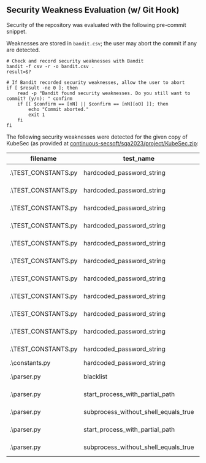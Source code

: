 ## Security Weakness Evaluation (w/ Git Hook)
Security of the repository was evaluated with the following pre-commit snippet.

Weaknesses are stored in `bandit.csv`;  the user may abort the commit if any are detected.

  ```
  # Check and record security weaknesses with Bandit
  bandit -f csv -r -o bandit.csv .
  result=$?
  
 # If Bandit recorded security weaknesses, allow the user to abort
  if [ $result -ne 0 ]; then
      read -p "Bandit found security weaknesses. Do you still want to commit? (y/n): " confirm
      if [[ $confirm == [nN] || $confirm == [nN][oO] ]]; then
          echo "Commit aborted."
          exit 1
      fi
  fi
  ```

The following security weaknesses were detected for the given copy of KubeSec (as provided at [continuous-secsoft/sqa2023/project/KubeSec.zip](https://github.com/paser-group/continuous-secsoft/tree/master/sqa2023/project):

|filename           |test_name                           |test_id|issue_severity|issue_confidence|issue_cwe                                      |issue_text                                                                    |line_number|col_offset|end_col_offset|line_range|more_info                                                                                      |
|-------------------|------------------------------------|-------|--------------|----------------|-----------------------------------------------|------------------------------------------------------------------------------|-----------|----------|--------------|----------|-----------------------------------------------------------------------------------------------|
|.\TEST_CONSTANTS.py|hardcoded_password_string           |B105   |LOW           |MEDIUM          |https://cwe.mitre.org/data/definitions/259.html|Possible hardcoded password: 'TEST_ARTIFACTS/helm.values.yaml'                |8          |22        |55            |[8]       |https://bandit.readthedocs.io/en/1.7.5/plugins/b105_hardcoded_password_string.html             |
|.\TEST_CONSTANTS.py|hardcoded_password_string           |B105   |LOW           |MEDIUM          |https://cwe.mitre.org/data/definitions/259.html|Possible hardcoded password: 'TEST_ARTIFACTS/tango.values.yaml'               |9          |22        |56            |[9]       |https://bandit.readthedocs.io/en/1.7.5/plugins/b105_hardcoded_password_string.html             |
|.\TEST_CONSTANTS.py|hardcoded_password_string           |B105   |LOW           |MEDIUM          |https://cwe.mitre.org/data/definitions/259.html|Possible hardcoded password: 'TEST_ARTIFACTS/charts.values.yaml'              |10         |22        |57            |[10]      |https://bandit.readthedocs.io/en/1.7.5/plugins/b105_hardcoded_password_string.html             |
|.\TEST_CONSTANTS.py|hardcoded_password_string           |B105   |LOW           |MEDIUM          |https://cwe.mitre.org/data/definitions/259.html|Possible hardcoded password: 'TEST_ARTIFACTS/skampi.values.yaml'              |11         |22        |57            |[11]      |https://bandit.readthedocs.io/en/1.7.5/plugins/b105_hardcoded_password_string.html             |
|.\TEST_CONSTANTS.py|hardcoded_password_string           |B105   |LOW           |MEDIUM          |https://cwe.mitre.org/data/definitions/259.html|Possible hardcoded password: 'TEST_ARTIFACTS/minecraft.values.yaml'           |12         |22        |60            |[12]      |https://bandit.readthedocs.io/en/1.7.5/plugins/b105_hardcoded_password_string.html             |
|.\TEST_CONSTANTS.py|hardcoded_password_string           |B105   |LOW           |MEDIUM          |https://cwe.mitre.org/data/definitions/259.html|Possible hardcoded password: 'TEST_ARTIFACTS/kubecf.values.yaml'              |13         |22        |57            |[13]      |https://bandit.readthedocs.io/en/1.7.5/plugins/b105_hardcoded_password_string.html             |
|.\TEST_CONSTANTS.py|hardcoded_password_string           |B105   |LOW           |MEDIUM          |https://cwe.mitre.org/data/definitions/259.html|Possible hardcoded password: 'TEST_ARTIFACTS/nextcloud.values.yaml'           |14         |22        |60            |[14]      |https://bandit.readthedocs.io/en/1.7.5/plugins/b105_hardcoded_password_string.html             |
|.\TEST_CONSTANTS.py|hardcoded_password_string           |B105   |LOW           |MEDIUM          |https://cwe.mitre.org/data/definitions/259.html|Possible hardcoded password: 'TEST_ARTIFACTS/keycloak.values.yaml'            |15         |22        |59            |[15]      |https://bandit.readthedocs.io/en/1.7.5/plugins/b105_hardcoded_password_string.html             |
|.\TEST_CONSTANTS.py|hardcoded_password_string           |B105   |LOW           |MEDIUM          |https://cwe.mitre.org/data/definitions/259.html|Possible hardcoded password: 'TEST_ARTIFACTS/empty.yml'                       |16         |22        |48            |[16]      |https://bandit.readthedocs.io/en/1.7.5/plugins/b105_hardcoded_password_string.html             |
|.\TEST_CONSTANTS.py|hardcoded_password_string           |B105   |LOW           |MEDIUM          |https://cwe.mitre.org/data/definitions/259.html|Possible hardcoded password: 'TEST_ARTIFACTS/kubecf.values.yaml'              |17         |22        |57            |[17]      |https://bandit.readthedocs.io/en/1.7.5/plugins/b105_hardcoded_password_string.html             |
|.\TEST_CONSTANTS.py|hardcoded_password_string           |B105   |LOW           |MEDIUM          |https://cwe.mitre.org/data/definitions/259.html|Possible hardcoded password: 'TEST_ARTIFACTS/special.secret1.yaml'            |106        |22        |59            |[106]     |https://bandit.readthedocs.io/en/1.7.5/plugins/b105_hardcoded_password_string.html             |
|.\constants.py     |hardcoded_password_string           |B105   |LOW           |MEDIUM          |https://cwe.mitre.org/data/definitions/259.html|Possible hardcoded password: 'Secret'                                         |81         |31        |39            |[81]      |https://bandit.readthedocs.io/en/1.7.5/plugins/b105_hardcoded_password_string.html             |
|.\parser.py        |blacklist                           |B404   |LOW           |HIGH            |https://cwe.mitre.org/data/definitions/78.html |Consider possible security implications associated with the subprocess module.|15         |0         |17            |[15]      |https://bandit.readthedocs.io/en/1.7.5/blacklists/blacklist_imports.html#b404-import-subprocess|
|.\parser.py        |start_process_with_partial_path     |B607   |LOW           |HIGH            |https://cwe.mitre.org/data/definitions/78.html |Starting a process with a partial executable path                             |332        |25        |106           |[332]     |https://bandit.readthedocs.io/en/1.7.5/plugins/b607_start_process_with_partial_path.html       |
|.\parser.py        |subprocess_without_shell_equals_true|B603   |LOW           |HIGH            |https://cwe.mitre.org/data/definitions/78.html |subprocess call - check for execution of untrusted input.                     |332        |25        |106           |[332]     |https://bandit.readthedocs.io/en/1.7.5/plugins/b603_subprocess_without_shell_equals_true.html  |
|.\parser.py        |start_process_with_partial_path     |B607   |LOW           |HIGH            |https://cwe.mitre.org/data/definitions/78.html |Starting a process with a partial executable path                             |347        |21        |102           |[347]     |https://bandit.readthedocs.io/en/1.7.5/plugins/b607_start_process_with_partial_path.html       |
|.\parser.py        |subprocess_without_shell_equals_true|B603   |LOW           |HIGH            |https://cwe.mitre.org/data/definitions/78.html |subprocess call - check for execution of untrusted input.                     |347        |21        |102           |[347]     |https://bandit.readthedocs.io/en/1.7.5/plugins/b603_subprocess_without_shell_equals_true.html  |
